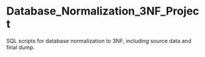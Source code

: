 # Database_Normalization_3NF_Project
SQL scripts for database normalization to 3NF, including source data and final dump.
